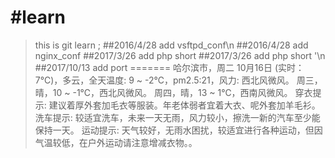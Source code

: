 #learn
=====
> this is git learn ;
##2016/4/28 		add 	vsftpd_conf\n
##2016/4/28 		add 	nginx_conf
##2017/3/26		add	php short
##2017/3/26		add	php short '\n
##2017/10/13		add	port
=======
>    哈尔滨市，周二 10月16日 (实时：7℃)，多云，全天温度: 9 ~ -2℃，pm2.5:21，风力: 西北风微风。
周三，晴，10 ~ -1℃，西北风微风。
周四，晴，13 ~ 1℃，西南风微风。
穿衣提示: 建议着厚外套加毛衣等服装。年老体弱者宜着大衣、呢外套加羊毛衫。
洗车提示: 较适宜洗车，未来一天无雨，风力较小，擦洗一新的汽车至少能保持一天。
运动提示: 天气较好，无雨水困扰，较适宜进行各种运动，但因气温较低，在户外运动请注意增减衣物。。


